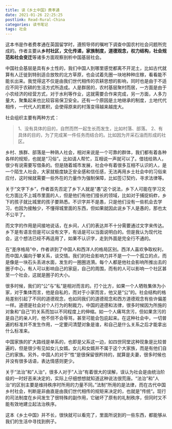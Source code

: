 ```yaml
---
title: 读《乡土中国》费孝通
date: 2021-01-26 22:25:25
postlink: Read-Rural-China
categories: 读书笔记
tags: 社会
---
```

这本书是作者费孝通在英国留学时，遵照导师的嘱咐下调查中国农村社会问题所完成的。作者主要从**乡村社区，文化传递，家族制度，道德观念，权力结构，社会规范和社会变迁**等诸多方面观察剖析中国基层社会。<!--more-->

中国社会基层是具有乡土性的，我们中国人到哪里感觉都离不开泥土，比如古代就算有人迁徙到特别适合放牧的北方草原，也会试着先圈一块地种种庄稼，看看能不能长出来。我觉得这不仅是由我们世代相传的农耕思想的影响，同时也是由于不适应不同于农耕的生活方式所造成。人是群居的，农村基层聚村而居，一方面是由于小农经济的经营方式，对于水利等作业，这就需要合作来完成，另一方面，人多力量大，聚集起来也比较容易保卫安全。还有一个原因是土地继承的制度，土地代代相传，一代代人的累积，会使得原来的村落变得越来越庞大。

社会组织主要有两种方式：
> 1、没有具体的目的，自然而然一起生长而发生，比如村落、部落。
> 2、有具体的目的，为了完成某一件任务而结合的。比如因为开采石油而形成的社区。

乡村、族群、部落是一种熟人社会，相对来说是一个可靠的群体，我们都有着各种各样的规矩，也就是“习俗”。比如请人帮忙，互相说一声就可以了。借钱给熟人，很少有说需要写借条的。但是随着城市发展，社会中有着很多互相不认识的人，是一个陌生人社会，大家就极度缺乏安全感和信任感，无法再用乡土社会中的习俗来应付，这时候就需要一些外在的力量作为强制保障，比如签订契约，寻求法律等。

关于“文字下乡”，作者首先否定了乡下人就是“愚”这个说法，乡下人可能在学习文化方面比不上城市里面的人，但是他们有他们擅长的领域，比如对于捕捉蚂蚱，乡下的孩子就比城里的孩子要熟悉。不识字并不是愚，只是他们没有一些机会去学习，也因为接触少，不懂得城里面的东西，但如果就因此说乡下人是愚的，那也太不公平了。

而文字的作用是间接地说话，在乡间，人们的表达并不十分需要通过文字来传达。乡下是有语言但是可以没有文字，有话是可以当面说明白的。但是我认为现代社会，这个想法已经不再适用了，如果不认识字，走到外面是完全行不通的。

在“差序格局”中，作者讲到了中国人和西洋人的格局区别。西洋人喜欢争取权利，而中国人偏向于攀关系，谈交情。我们的社会影响力并不是一个一个孤立的点，而是像是一块石头丢进水面，发生的一圈圈涟漪。每个人都是他社会影响所推出去的圈子中心，有人可以影响自己的家庭，自己的周围，而有的人可以影响一个社区甚至一个社会，这就是圈子的大小。

很多时候，我们的“公”与“私”是相对而言的。打个比方，如果一个人牺牲集体为小家，对于集体而言，他是自私的，而对于小家而言，他又是“公”的。社会结构的格局差别引起了不同的道德观念，也如同我们的道德观念和西方道德观念有些许偏差一样。道德是社会对个人行为的制裁力，中国的道德和法律，很多时候因为所施的对象和“自己”的关系而加以不同程度上的伸缩。如一个人痛骂贪污，但如果贪污的是自己的亲人时，他不但不会辱骂，甚至可能会包庇起来。在这种社会中，一切普遍的标准并不发生作用，一定要问清楚对象是谁，和自己是什么关系之后才能拿出什么标准来。

中国家族的扩大路线是单系的，也即是父系这一边，如四世同堂这种现象是比较普遍的，但是很少有见如女儿女婿。女儿和女婿并不属于这个大家族，而是有他们自己的家族。另外，中国人的对于”性“是很保留很矜持的，就算是夫妻，很多时候也并没有很多话语，表达情感则更少。

关于“法治”和”人治“，很多人对于”人治“有着很大的误解，误认为社会是由统治阶级的一时好恶来决定的，实际上仔细想想就知道这种说法很荒唐。“法治”和”人治“的区别主要是维持秩序时所用的力量不同。”法制“所用的是法律，而在古代中国乡村社会，判断是非曲直是由我们世代相传的规矩来决定的，也就是”传统“。现行的司法制度在乡间发生了很特殊的副作用，它破坏了原有的礼制秩序，但同时又不能有效地建立起法治秩序。

这本《乡土中国》并不长，很快就可以看完了，里面所说到的一些东西，都能够从我们的生活中寻找到例子。